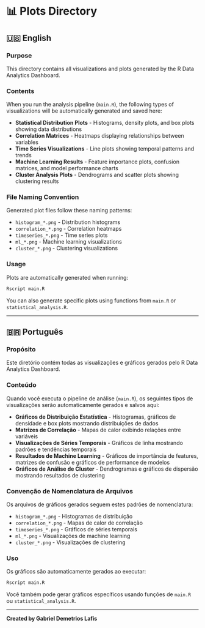 # 📊 Plots Directory

## 🇺🇸 English

### Purpose

This directory contains all visualizations and plots generated by the R Data Analytics Dashboard.

### Contents

When you run the analysis pipeline (`main.R`), the following types of visualizations will be automatically generated and saved here:

- **Statistical Distribution Plots** - Histograms, density plots, and box plots showing data distributions
- **Correlation Matrices** - Heatmaps displaying relationships between variables
- **Time Series Visualizations** - Line plots showing temporal patterns and trends
- **Machine Learning Results** - Feature importance plots, confusion matrices, and model performance charts
- **Cluster Analysis Plots** - Dendrograms and scatter plots showing clustering results

### File Naming Convention

Generated plot files follow these naming patterns:
- `histogram_*.png` - Distribution histograms
- `correlation_*.png` - Correlation heatmaps
- `timeseries_*.png` - Time series plots
- `ml_*.png` - Machine learning visualizations
- `cluster_*.png` - Clustering visualizations

### Usage

Plots are automatically generated when running:
```R
Rscript main.R
```

You can also generate specific plots using functions from `main.R` or `statistical_analysis.R`.

---

## 🇧🇷 Português

### Propósito

Este diretório contém todas as visualizações e gráficos gerados pelo R Data Analytics Dashboard.

### Conteúdo

Quando você executa o pipeline de análise (`main.R`), os seguintes tipos de visualizações serão automaticamente gerados e salvos aqui:

- **Gráficos de Distribuição Estatística** - Histogramas, gráficos de densidade e box plots mostrando distribuições de dados
- **Matrizes de Correlação** - Mapas de calor exibindo relações entre variáveis
- **Visualizações de Séries Temporais** - Gráficos de linha mostrando padrões e tendências temporais
- **Resultados de Machine Learning** - Gráficos de importância de features, matrizes de confusão e gráficos de performance de modelos
- **Gráficos de Análise de Cluster** - Dendrogramas e gráficos de dispersão mostrando resultados de clustering

### Convenção de Nomenclatura de Arquivos

Os arquivos de gráficos gerados seguem estes padrões de nomenclatura:
- `histogram_*.png` - Histogramas de distribuição
- `correlation_*.png` - Mapas de calor de correlação
- `timeseries_*.png` - Gráficos de séries temporais
- `ml_*.png` - Visualizações de machine learning
- `cluster_*.png` - Visualizações de clustering

### Uso

Os gráficos são automaticamente gerados ao executar:
```R
Rscript main.R
```

Você também pode gerar gráficos específicos usando funções de `main.R` ou `statistical_analysis.R`.

---

**Created by Gabriel Demetrios Lafis**
